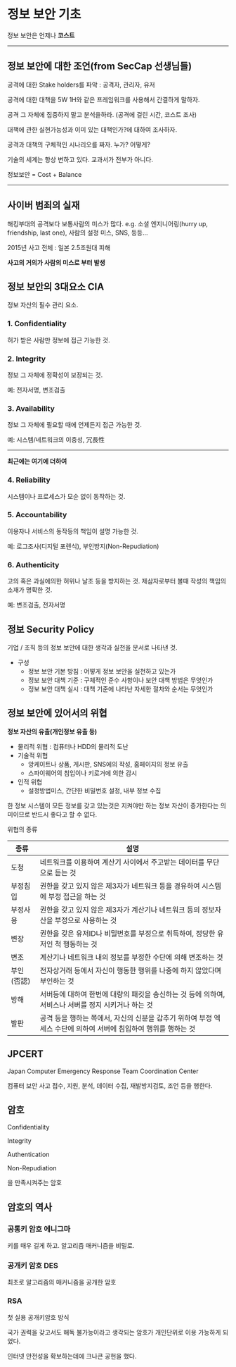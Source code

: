 # 정보 보안 기초

정보 보안은 언제나 **코스트**

---

## 정보 보안에 대한 조언(from SecCap 선생님들)

공격에 대한 Stake holders를 파악 : 공격자, 관리자, 유저

공격에 대한 대책을 5W 1H와 같은 프레임워크를 사용해서 간결하게 말하자.

공격 그 자체에 집중하지 말고 분석을하라. (공격에 걸린 시간, 코스트 조사)

대책에 관한 실현가능성과 이미 있는 대책인가?에 대하여 조사하자.

공격과 대책의 구체적인 시나리오를 짜자. 누가? 어떻게?

기술의 세계는 항상 변하고 있다. 교과서가 전부가 아니다.

정보보안 = Cost + Balance

---

## 사이버 범죄의 실재

해킹부대의 공격보다 보통사람의 미스가 많다.
e.g. 소셜 엔지니어링(hurry up, friendship, last one), 사람의 설정 미스, SNS, 등등...

2015년 사고 전체 : 일본 2.5조원대 피해

**사고의 거의가 사람의 미스로 부터 발생**

## 정보 보안의 3대요소 CIA

정보 자산의 필수 관리 요소.

### 1. Confidentiality

허가 받은 사람만 정보에 접근 가능한 것.

### 2. Integrity

정보 그 자체에 정확성이 보장되는 것.

예: 전자서명, 변조검출

### 3. Availability

정보 그 자체에 필요할 때에 언제든지 접근 가능한 것.

예: 시스템/네트워크의 이중성, 冗長性

---

**최근에는 여기에 더하여**

### 4. Reliability

시스템이나 프로세스가 모순 없이 동작하는 것.

### 5. Accountability

이용자나 서비스의 동작등의 책임이 설명 가능한 것.

예: 로그조사(디지털 포렌식), 부인방지(Non-Repudiation)

### 6. Authenticity

고의 혹은 과실에의한 허위나 날조 등을 방지하는 것. 제삼자로부터 볼때 작성의 책임의 소재가 명확한 것.

예: 변조검출, 전자서명

## 정보 Security Policy

기업 / 조직 등의 정보 보안에 대한 생각과 실천을 문서로 나타낸 것.

- 구성
  - 정보 보안 기본 방침 : 어떻게 정보 보안을 실천하고 있는가
  - 정보 보안 대책 기준 : 구체적인 준수 사항이나 보안 대책 방법은 무엇인가
  - 정보 보안 대책 실시 : 대책 기준에 나타난 자세한 절차와 순서는 무엇인가

## 정보 보안에 있어서의 위협

**정보 자산의 유출(개인정보 유출 등)**

- 물리적 위협 : 컴퓨터나 HDD의 물리적 도난
- 기술적 위협
  - 앙케이트나 상품, 게시판, SNS에의 작성, 홈페이지의 정보 유출
  - 스파이웨어의 침입이나 키로거에 의한 감시
- 인적 위협
  - 설정방법미스, 간단한 비밀번호 설정, 내부 정보 수집

한 정보 시스템이 모든 정보를 갖고 있는것은 지켜야만 하는 정보 자산이 증가한다는 의미이므로 반드시 좋다고 할 수 없다.

위협의 종류

|종류|설명|
| ----| ----|
|도청|네트워크를 이용하여 계산기 사이에서 주고받는 데이터를 무단으로 듣는 것|
|부정침입|권한을 갖고 있지 않은 제3자가 네트워크 등을 경유하여 시스템에 부정 접근을 하는 것|
|부정사용|권한을 갖고 있지 않은 제3자가 계산기나 네트워크 등의 정보자산을 부정으로 사용하는 것|
|변장|권한을 갖은 유저ID나 비밀번호를 부정으로 취득하여, 정당한 유저인 척 행동하는 것|
|변조|계산기나 네트워크 내의 정보를 부정한 수단에 의해 변조하는 것|
|부인(否認)|전자상거래 등에서 자신이 행동한 행위를 나중에 하지 않았다며 부인하는 것|
|방해|서버등에 대하여 한번에 대량의 패킷을 송신하는 것 등에 의하여, 서비스나 서버를 정지 시키거나 하는 것|
|발판|공격 등을 행하는 쪽에서, 자신의 신분을 감추기 위하여 부정 엑세스 수단에 의하여 서버에 침입하여 행위를 행하는 것|

## JPCERT

Japan Computer Emergency Response Team Coordination Center

컴퓨터 보안 사고 접수, 지원, 분석, 데이터 수집, 재발방지검토, 조언 등을 행한다.

## 암호

Confidentiality

Integrity

Authentication

Non-Repudiation

을 만족시켜주는 암호

## 암호의 역사

### 공통키 암호 에니그마

키를 매우 길게 하고. 알고리즘 매커니즘을 비밀로.

### 공개키 암호 DES

최초로 알고리즘의 매커니즘을 공개한 암호

### RSA

첫 실용 공개키암호 방식

국가 권력을 갖고서도 해독 불가능이라고 생각되는 암호가 개인단위로 이용 가능하게 되었다.

인터넷 안전성을 확보하는데에 크나큰 공헌을 했다.
